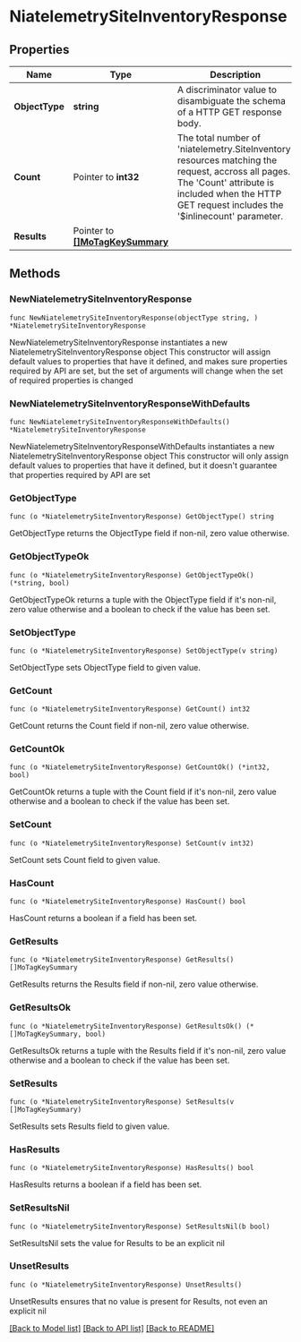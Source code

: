 # NiatelemetrySiteInventoryResponse

## Properties

Name | Type | Description | Notes
------------ | ------------- | ------------- | -------------
**ObjectType** | **string** | A discriminator value to disambiguate the schema of a HTTP GET response body. | 
**Count** | Pointer to **int32** | The total number of &#39;niatelemetry.SiteInventory&#39; resources matching the request, accross all pages. The &#39;Count&#39; attribute is included when the HTTP GET request includes the &#39;$inlinecount&#39; parameter. | [optional] 
**Results** | Pointer to [**[]MoTagKeySummary**](MoTagKeySummary.md) |  | [optional] 

## Methods

### NewNiatelemetrySiteInventoryResponse

`func NewNiatelemetrySiteInventoryResponse(objectType string, ) *NiatelemetrySiteInventoryResponse`

NewNiatelemetrySiteInventoryResponse instantiates a new NiatelemetrySiteInventoryResponse object
This constructor will assign default values to properties that have it defined,
and makes sure properties required by API are set, but the set of arguments
will change when the set of required properties is changed

### NewNiatelemetrySiteInventoryResponseWithDefaults

`func NewNiatelemetrySiteInventoryResponseWithDefaults() *NiatelemetrySiteInventoryResponse`

NewNiatelemetrySiteInventoryResponseWithDefaults instantiates a new NiatelemetrySiteInventoryResponse object
This constructor will only assign default values to properties that have it defined,
but it doesn't guarantee that properties required by API are set

### GetObjectType

`func (o *NiatelemetrySiteInventoryResponse) GetObjectType() string`

GetObjectType returns the ObjectType field if non-nil, zero value otherwise.

### GetObjectTypeOk

`func (o *NiatelemetrySiteInventoryResponse) GetObjectTypeOk() (*string, bool)`

GetObjectTypeOk returns a tuple with the ObjectType field if it's non-nil, zero value otherwise
and a boolean to check if the value has been set.

### SetObjectType

`func (o *NiatelemetrySiteInventoryResponse) SetObjectType(v string)`

SetObjectType sets ObjectType field to given value.


### GetCount

`func (o *NiatelemetrySiteInventoryResponse) GetCount() int32`

GetCount returns the Count field if non-nil, zero value otherwise.

### GetCountOk

`func (o *NiatelemetrySiteInventoryResponse) GetCountOk() (*int32, bool)`

GetCountOk returns a tuple with the Count field if it's non-nil, zero value otherwise
and a boolean to check if the value has been set.

### SetCount

`func (o *NiatelemetrySiteInventoryResponse) SetCount(v int32)`

SetCount sets Count field to given value.

### HasCount

`func (o *NiatelemetrySiteInventoryResponse) HasCount() bool`

HasCount returns a boolean if a field has been set.

### GetResults

`func (o *NiatelemetrySiteInventoryResponse) GetResults() []MoTagKeySummary`

GetResults returns the Results field if non-nil, zero value otherwise.

### GetResultsOk

`func (o *NiatelemetrySiteInventoryResponse) GetResultsOk() (*[]MoTagKeySummary, bool)`

GetResultsOk returns a tuple with the Results field if it's non-nil, zero value otherwise
and a boolean to check if the value has been set.

### SetResults

`func (o *NiatelemetrySiteInventoryResponse) SetResults(v []MoTagKeySummary)`

SetResults sets Results field to given value.

### HasResults

`func (o *NiatelemetrySiteInventoryResponse) HasResults() bool`

HasResults returns a boolean if a field has been set.

### SetResultsNil

`func (o *NiatelemetrySiteInventoryResponse) SetResultsNil(b bool)`

 SetResultsNil sets the value for Results to be an explicit nil

### UnsetResults
`func (o *NiatelemetrySiteInventoryResponse) UnsetResults()`

UnsetResults ensures that no value is present for Results, not even an explicit nil

[[Back to Model list]](../README.md#documentation-for-models) [[Back to API list]](../README.md#documentation-for-api-endpoints) [[Back to README]](../README.md)


